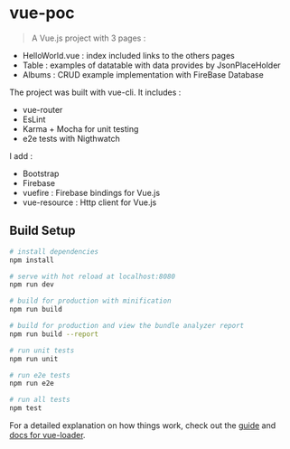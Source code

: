 # vue-poc

> A Vue.js project with 3 pages :

- HelloWorld.vue : index included links to the others pages
- Table : examples of datatable with data provides by JsonPlaceHolder
- Albums : CRUD example implementation with FireBase Database

The project was built with vue-cli.
It includes : 

- vue-router
- EsLint
- Karma + Mocha for unit testing
- e2e tests with Nigthwatch

I add : 

- Bootstrap
- Firebase
- vuefire : Firebase bindings for Vue.js
- vue-resource : Http client for Vue.js


## Build Setup

``` bash
# install dependencies
npm install

# serve with hot reload at localhost:8080
npm run dev

# build for production with minification
npm run build

# build for production and view the bundle analyzer report
npm run build --report

# run unit tests
npm run unit

# run e2e tests
npm run e2e

# run all tests
npm test
```

For a detailed explanation on how things work, check out the [guide](http://vuejs-templates.github.io/webpack/) and [docs for vue-loader](http://vuejs.github.io/vue-loader).
